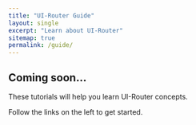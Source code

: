 ```yaml
---
title: "UI-Router Guide"
layout: single
excerpt: "Learn about UI-Router"
sitemap: true
permalink: /guide/
---
```


## Coming soon...

These tutorials will help you learn UI-Router concepts.  

Follow the links on the left to get started.

